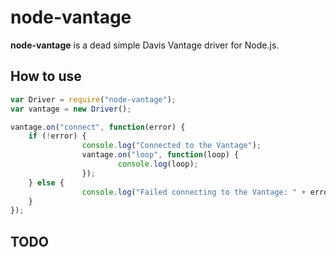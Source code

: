 # node-vantage

**node-vantage** is a dead simple Davis Vantage driver for Node.js.



## How to use
```js
var Driver = require("node-vantage");
var vantage = new Driver();

vantage.on("connect", function(error) {
	if (!error) {
                console.log("Connected to the Vantage");
                vantage.on("loop", function(loop) {
                        console.log(loop);
                });
	} else {
                console.log("Failed connecting to the Vantage: " + error);
	}
});
```

## TODO
